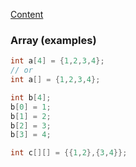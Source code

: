 [Content](Content.md)

### Array (examples)

```cpp
int a[4] = {1,2,3,4};
// or
int a[] = {1,2,3,4};

int b[4];
b[0] = 1;
b[1] = 2;
b[2] = 3;
b[3] = 4;

int c[][] = {{1,2},{3,4}};
```